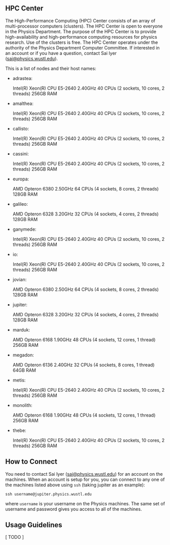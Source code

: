 ## HPC Center

The High-Performance Computing (HPC) Center consists of an array of
multi-processor computers (clusters). The HPC Center is open to everyone in the
Physics Department. The purpose of the HPC Center is to provide
high-availability and high-performance computing resources for physics research.
Use of the clusters is free. The HPC Center operates under the authority of the
Physics Department Computer Committee. If interested in an account or if you
have a question, contact Sai Iyer ([sai@physics.wustl.edu](mailto:sai@physics.wustl.edu)).

This is a list of nodes and their host names:

- adrastea: 

    Intel(R) Xeon(R) CPU E5-2640 2.40GHz
    40 CPUs (2 sockets, 10 cores, 2 threads)
    256GB RAM
    
- amalthea:

    Intel(R) Xeon(R) CPU E5-2640 2.40GHz
    40 CPUs (2 sockets, 10 cores, 2 threads)
    256GB RAM
    
- callisto:

    Intel(R) Xeon(R) CPU E5-2640 2.40GHz
    40 CPUs (2 sockets, 10 cores, 2 threads)
    256GB RAM
    
- cassini:

    Intel(R) Xeon(R) CPU E5-2640 2.40GHz
    40 CPUs (2 sockets, 10 cores, 2 threads)
    256GB RAM
    
- europa:

    AMD Opteron 6380 2.50GHz
    64 CPUs (4 sockets, 8 cores, 2 threads)
    128GB RAM
    
- galileo:

    AMD Opteron 6328 3.20GHz
    32 CPUs (4 sockets, 4 cores, 2 threads)
    128GB RAM
    
- ganymede:

    Intel(R) Xeon(R) CPU E5-2640 2.40GHz
    40 CPUs (2 sockets, 10 cores, 2 threads)
    256GB RAM
    
- io:

    Intel(R) Xeon(R) CPU E5-2640 2.40GHz
    40 CPUs (2 sockets, 10 cores, 2 threads)
    256GB RAM

- jovian:

    AMD Opteron 6380 2.50GHz
    64 CPUs (4 sockets, 8 cores, 2 threads)
    128GB RAM
    
- jupiter:

    AMD Opteron 6328 3.20GHz
    32 CPUs (4 sockets, 4 cores, 2 threads)
    128GB RAM
    
- marduk:

    AMD Opteron 6168 1.90GHz
    48 CPUs (4 sockets, 12 cores, 1 thread)
    256GB RAM
    
- megadon:

    AMD Opteron 6136 2.40GHz
    32 CPUs (4 sockets, 8 cores, 1 thread)
    64GB RAM
    
- metis:

    Intel(R) Xeon(R) CPU E5-2640 2.40GHz
    40 CPUs (2 sockets, 10 cores, 2 threads)
    256GB RAM
    
- monolith:

    AMD Opteron 6168 1.90GHz
    48 CPUs (4 sockets, 12 cores, 1 thread)
    256GB RAM
    
- thebe:

    Intel(R) Xeon(R) CPU E5-2640 2.40GHz
    40 CPUs (2 sockets, 10 cores, 2 threads)
    256GB RAM


    

## How to Connect

You need to contact Sai Iyer ([sai@physics.wustl.edu](mailto:sai@physics.wustl.edu)) for an account on the machines. When an account is setup for you, you can connect to any one of the machines listed above using `ssh` (taking jupiter as an example):

```
ssh username@jupiter.physics.wustl.edu
```

where `username` is your username on the Physics machines. The same set of username and password gives you access to all of the machines.

## Usage Guidelines

[ TODO ]
